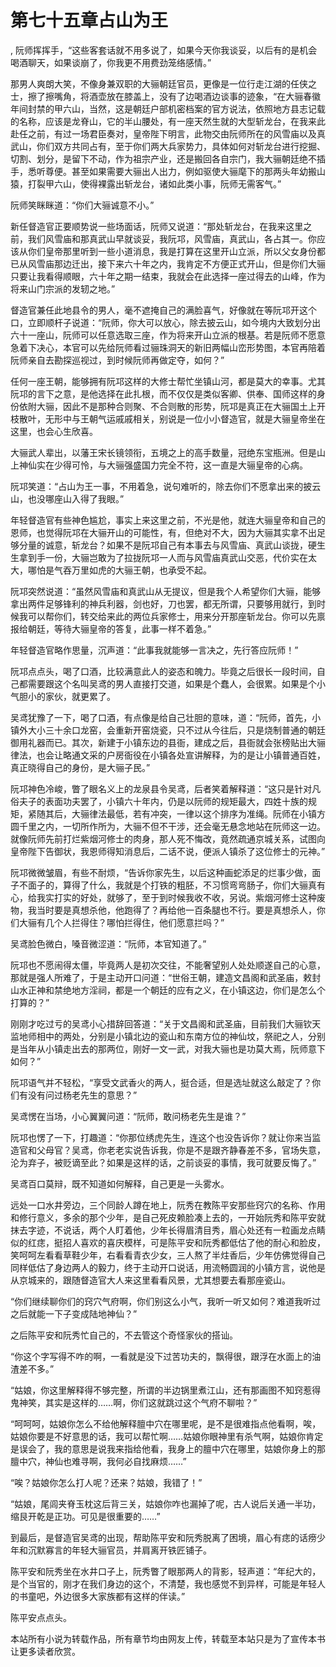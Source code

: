 # 第七十五章占山为王
,  阮师挥挥手，“这些客套话就不用多说了，如果今天你我谈妥，以后有的是机会喝酒聊天，如果谈崩了，你我更不用费劲笼络感情。”
   那男人爽朗大笑，不像身兼双职的大骊朝廷官员，更像是一位行走江湖的任侠之士，擦了擦嘴角，将酒壶放在膝盖上，没有了边喝酒边谈事的迹象，“在大骊春徽年间封禁的甲六山，当然，这是朝廷户部机密档案的官方说法，依照地方县志记载的名称，应该是龙脊山，它的半山腰处，有一座天然生就的大型斩龙台，在我来此赴任之前，有过一场君臣奏对，皇帝陛下明言，此物交由阮师所在的风雪庙以及真武山，你们双方共同占有，至于你们两大兵家势力，具体如何对斩龙台进行挖掘、切割、划分，是留下不动，作为祖宗产业，还是搬回各自宗门，我大骊朝廷绝不插手，悉听尊便。甚至如果需要大骊出人出力，例如驱使大骊麾下的那两头年幼搬山猿，打裂甲六山，使得裸露出斩龙台，诸如此类小事，阮师无需客气。”
   阮师笑眯眯道：“你们大骊诚意不小。”
   新任督造官正要顺势说一些场面话，阮师又说道：“那处斩龙台，在我来这里之前，我们风雪庙和那真武山早就谈妥，我阮邛，风雪庙，真武山，各占其一。你应该从你们皇帝那里听到一些小道消息，我是打算在这里开山立派，所以父女身份都已从风雪庙那边迁出，接下来六十年之内，我肯定不方便正式开山，但是你们大骊只要让我看得顺眼，六十年之期一结束，我就会在此选择一座过得去的山峰，作为将来山门宗派的发轫之地。”
   督造官兼任此地县令的男人，毫不遮掩自己的满脸喜气，好像就在等阮邛开这个口，立即顺杆子说道：“阮师，你大可以放心，除去披云山，如今境内大致划分出六十一座山，阮师可以任意选取三座，作为将来开山立派的根基。若是阮师不愿意急着下决心，本官可以先给阮师看过骊珠洞天的新旧两幅山峦形势图，本官再陪着阮师亲自去勘探巡视过，到时候阮师再做定夺，如何？”
   任何一座王朝，能够拥有阮邛这样的大修士帮忙坐镇山河，都是莫大的幸事。尤其阮邛的言下之意，是他选择在此扎根，而不仅仅是类似客卿、供奉、国师这样的身份依附大骊，因此不是那种合则聚、不合则散的形势，阮邛是真正在大骊国土上开枝散叶，无形中与王朝气运戚戚相关，别说是一位小小督造官，就是大骊皇帝坐在这里，也会心生欣喜。
   大骊武人辈出，以藩王宋长镜领衔，五境之上的高手数量，冠绝东宝瓶洲。但是山上神仙实在少得可怜，与大骊强盛国力完全不符，这一直是大骊皇帝的心病。
   阮邛笑道：“占山为王一事，不用着急，说句难听的，除去你们不愿拿出来的披云山，也没哪座山入得了我眼。”
   年轻督造官有些神色尴尬，事实上来这里之前，不光是他，就连大骊皇帝和自己的恩师，也觉得阮邛在大骊开山的可能性，有，但绝对不大，因为大骊其实拿不出足够分量的诚意，斩龙台？如果不是阮邛自己有本事去与风雪庙、真武山谈拢，硬生生拿到手一份，大骊岂敢为了拉拢阮邛一人而与风雪庙真武山交恶，代价实在太大，哪怕是气吞万里如虎的大骊王朝，也承受不起。
   阮邛突然说道：“虽然风雪庙和真武山从无提议，但是我个人希望你们大骊，能够拿出两件足够锋利的神兵利器，剑也好，刀也罢，都无所谓，只要够用就行，到时候我可以帮你们，转交给来此的两位兵家修士，用来分开那座斩龙台。你可以先禀报给朝廷，等待大骊皇帝的答复，此事一样不着急。”
   年轻督造官略作思量，沉声道：“此事我就能够一言决之，先行答应阮师！”
   阮邛点点头，喝了口酒，比较满意此人的姿态和魄力。毕竟之后很长一段时间，自己都需要跟这个名叫吴鸢的男人直接打交道，如果是个蠢人，会很累。如果是个小气胆小的家伙，就更累了。
   吴鸢犹豫了一下，喝了口酒，有点像是给自己壮胆的意味，道：“阮师，首先，小镇外大小三十余口龙窑，会重新开窑烧瓷，只不过从今往后，只是烧制普通的朝廷御用礼器而已。其次，新建于小镇东边的县衙，建成之后，县衙就会张榜贴出大骊律法，也会让略通文采的户房衙役在小镇各处宣讲解释，为的是让小镇普通百姓，真正晓得自己的身份，是大骊子民。”
   阮邛神色冷峻，瞥了眼名义上的龙泉县令吴鸢，后者笑着解释道：“这只是针对凡俗夫子的表面功夫罢了，小镇六十年内，仍是以阮师的规矩最大，四姓十族的规矩，紧随其后，大骊律法最低，若有冲突，一律以这个排序为准绳。阮师在小镇方圆千里之内，一切所作所为，大骊不但不干涉，还会毫无悬念地站在阮师这一边。就像阮师先前打烂紫烟河修士的肉身，那人死不悔改，竟然疏通京城关系，试图向皇帝陛下告御状，我恩师得知消息后，二话不说，便派人镇杀了这位修士的元神。”
   阮邛微微皱眉，有些不耐烦，“告诉你家先生，以后这种画蛇添足的烂事少做，面子不面子的，算得了什么，我就是个打铁的粗胚，不习惯弯弯肠子，你们大骊真有心，给我实打实的好处，就够了，至于到时候我收不收，另说。紫烟河修士这种废物，我当时要是真想杀他，他跑得了？再给他一百条腿也不行。要是真想杀人，你们大骊有几个人拦得住？哪怕拦得住，他们愿意拦吗？”
   吴鸢脸色微白，嗓音微涩道：“阮师，本官知道了。”
   阮邛也不愿闹得太僵，毕竟两人是初次交往，不能奢望别人处处顺遂自己的心意，那就是强人所难了，于是主动开口问道：“世俗王朝，建造文昌阁和武圣庙，敕封山水正神和禁绝地方淫祠，都是一个朝廷的应有之义，在小镇这边，你们是怎么个打算的？”
   刚刚才吃过亏的吴鸢小心措辞回答道：“关于文昌阁和武圣庙，目前我们大骊钦天监地师相中的两处，分别是小镇北边的瓷山和东南方位的神仙坟，祭祀之人，分别是当年从小镇走出去的那两位，刚好一文一武，对我大骊也是功莫大焉，阮师意下如何？”
   阮邛语气并不轻松，“享受文武香火的两人，挺合适，但是选址就这么敲定了？你们有没有问过杨老先生的意思？”
   吴鸢愣在当场，小心翼翼问道：“阮师，敢问杨老先生是谁？”
   阮邛也愣了一下，打趣道：“你那位绣虎先生，连这个也没告诉你？就让你来当监造官和父母官？吴鸢，你老老实说告诉我，你是不是跟齐静春差不多，官场失意，沦为弃子，被贬谪至此？如果是这样的话，之前谈妥的事情，我可就要反悔了。”
   吴鸢百口莫辩，既不知道如何解释，自己更是一头雾水。
   远处一口水井旁边，三个同龄人蹲在地上，阮秀在教陈平安那些窍穴的名称、作用和修行意义，多余的那个少年，是自己死皮赖脸凑上去的，一开始阮秀和陈平安就抹去字迹，不说话，两个人盯着他，少年长得眉清目秀，眉心处还有一粒画龙点睛似的红痣，挺招人喜欢的喜庆模样，可是陈平安和阮秀都低估了他的耐心和脸皮，笑呵呵左看看草鞋少年，右看看青衣少女，三人熬了半炷香后，少年仿佛觉得自己同样低估了身边两人的毅力，终于主动开口说话，用流畅圆润的小镇方言，说他是从京城来的，跟随督造官大人来这里看看风景，尤其想要去看那座瓷山。
   “你们继续聊你们的窍穴气府啊，你们别这么小气，我听一听又如何？难道我听过之后就能一下子变成陆地神仙？”
   之后陈平安和阮秀忙自己的，不去管这个奇怪家伙的搭讪。
   “你这个字写得不咋的啊，一看就是没下过苦功夫的，飘得很，跟浮在水面上的油渣差不多。”
   “姑娘，你这里解释得不够完整，所谓的半边锅里煮江山，还有那画图不知窍惹得鬼神笑，其实是这样的……啊，你们这就跳过这个气府不聊啦？”
   “呵呵呵，姑娘你怎么不给他解释膻中穴在哪里呢，是不是很难指点他看啊，唉，姑娘你要是不好意思的话，我可以帮忙啊……姑娘你眼神里有杀气啊，姑娘你肯定是误会了，我的意思是说我来指给他看，我身上的膻中穴在哪里，姑娘你身上的那膻中穴，神仙也难寻啊，我何必自找麻烦……”
   “唉？姑娘你怎么打人呢？还来？姑娘，我错了！”
   “姑娘，尾闾夹脊玉枕这后背三关，姑娘你咋也漏掉了呢，古人说后关通一半功，缩艮开乾是正功。可见是很重要的……”
   到最后，是督造官吴鸢的出现，帮助陈平安和阮秀脱离了困境，眉心有痣的话痨少年和沉默寡言的年轻大骊官员，并肩离开铁匠铺子。
   陈平安和阮秀坐在水井口子上，阮秀瞥了眼那两人的背影，轻声道：“年纪大的，是个当官的，刚才在我们身边的这个，不清楚，我也感觉不到异样，可能是年轻人的书童吧，外边很多大家族都有这样的伴读。”
   陈平安点点头。
  本站所有小说为转载作品，所有章节均由网友上传，转载至本站只是为了宣传本书让更多读者欣赏。